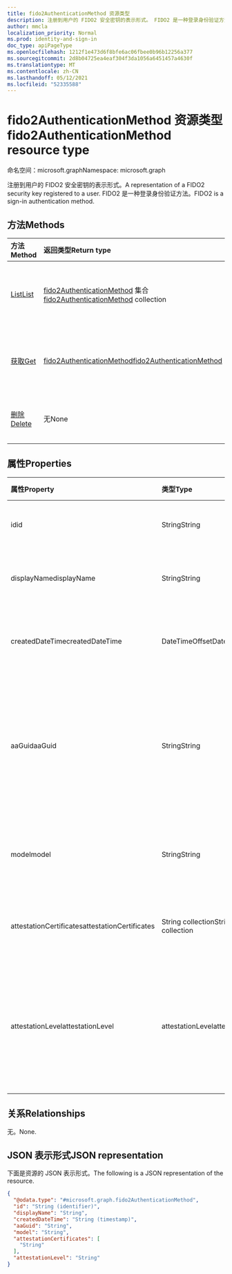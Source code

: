 ```yaml
---
title: fido2AuthenticationMethod 资源类型
description: 注册到用户的 FIDO2 安全密钥的表示形式。 FIDO2 是一种登录身份验证方法。
author: mmcla
localization_priority: Normal
ms.prod: identity-and-sign-in
doc_type: apiPageType
ms.openlocfilehash: 1212f1e473d6f8bfe6ac06fbee0b96b12256a377
ms.sourcegitcommit: 2d8b04725ea4eaf304f3da1056a6451457a4630f
ms.translationtype: MT
ms.contentlocale: zh-CN
ms.lasthandoff: 05/12/2021
ms.locfileid: "52335588"
---
```

# <a name="fido2authenticationmethod-resource-type"></a><span data-ttu-id="30985-104">fido2AuthenticationMethod 资源类型</span><span class="sxs-lookup"><span data-stu-id="30985-104">fido2AuthenticationMethod resource type</span></span>

<span data-ttu-id="30985-105">命名空间：microsoft.graph</span><span class="sxs-lookup"><span data-stu-id="30985-105">Namespace: microsoft.graph</span></span>

<span data-ttu-id="30985-106">注册到用户的 FIDO2 安全密钥的表示形式。</span><span class="sxs-lookup"><span data-stu-id="30985-106">A representation of a FIDO2 security key registered to a user.</span></span> <span data-ttu-id="30985-107">FIDO2 是一种登录身份验证方法。</span><span class="sxs-lookup"><span data-stu-id="30985-107">FIDO2 is a sign-in authentication method.</span></span>


## <a name="methods"></a><span data-ttu-id="30985-108">方法</span><span class="sxs-lookup"><span data-stu-id="30985-108">Methods</span></span>
|<span data-ttu-id="30985-109">方法</span><span class="sxs-lookup"><span data-stu-id="30985-109">Method</span></span>|<span data-ttu-id="30985-110">返回类型</span><span class="sxs-lookup"><span data-stu-id="30985-110">Return type</span></span>|<span data-ttu-id="30985-111">Description</span><span class="sxs-lookup"><span data-stu-id="30985-111">Description</span></span>|
|:---|:---|:---|
|[<span data-ttu-id="30985-112">List</span><span class="sxs-lookup"><span data-stu-id="30985-112">List</span></span>](../api/fido2authenticationmethod-list.md)|<span data-ttu-id="30985-113">[fido2AuthenticationMethod](../resources/fido2authenticationmethod.md) 集合</span><span class="sxs-lookup"><span data-stu-id="30985-113">[fido2AuthenticationMethod](../resources/fido2authenticationmethod.md) collection</span></span>|<span data-ttu-id="30985-114">检索用户的 fido2AuthenticationMethod 对象及其属性的列表。</span><span class="sxs-lookup"><span data-stu-id="30985-114">Retrieve a list of a user's fido2AuthenticationMethod objects and their properties.</span></span>|
|[<span data-ttu-id="30985-115">获取</span><span class="sxs-lookup"><span data-stu-id="30985-115">Get</span></span>](../api/fido2authenticationmethod-get.md)|[<span data-ttu-id="30985-116">fido2AuthenticationMethod</span><span class="sxs-lookup"><span data-stu-id="30985-116">fido2AuthenticationMethod</span></span>](../resources/fido2authenticationmethod.md)|<span data-ttu-id="30985-117">读取用户的 fido2AuthenticationMethod 对象的属性和关系。</span><span class="sxs-lookup"><span data-stu-id="30985-117">Read the properties and relationships of a user's fido2AuthenticationMethod object.</span></span>|
|[<span data-ttu-id="30985-118">删除</span><span class="sxs-lookup"><span data-stu-id="30985-118">Delete</span></span>](../api/fido2authenticationmethod-delete.md)|<span data-ttu-id="30985-119">无</span><span class="sxs-lookup"><span data-stu-id="30985-119">None</span></span>|<span data-ttu-id="30985-120">删除用户的 fido2AuthenticationMethod 对象。</span><span class="sxs-lookup"><span data-stu-id="30985-120">Deletes a user's fido2AuthenticationMethod object.</span></span>|

## <a name="properties"></a><span data-ttu-id="30985-121">属性</span><span class="sxs-lookup"><span data-stu-id="30985-121">Properties</span></span>
|<span data-ttu-id="30985-122">属性</span><span class="sxs-lookup"><span data-stu-id="30985-122">Property</span></span>|<span data-ttu-id="30985-123">类型</span><span class="sxs-lookup"><span data-stu-id="30985-123">Type</span></span>|<span data-ttu-id="30985-124">说明</span><span class="sxs-lookup"><span data-stu-id="30985-124">Description</span></span>|
|:---|:---|:---|
|<span data-ttu-id="30985-125">id</span><span class="sxs-lookup"><span data-stu-id="30985-125">id</span></span>|<span data-ttu-id="30985-126">String</span><span class="sxs-lookup"><span data-stu-id="30985-126">String</span></span>|<span data-ttu-id="30985-127">身份验证方法标识符。</span><span class="sxs-lookup"><span data-stu-id="30985-127">The authentication method identifier.</span></span>|
|<span data-ttu-id="30985-128">displayName</span><span class="sxs-lookup"><span data-stu-id="30985-128">displayName</span></span>|<span data-ttu-id="30985-129">String</span><span class="sxs-lookup"><span data-stu-id="30985-129">String</span></span>|<span data-ttu-id="30985-130">用户显示名称的键的键值。</span><span class="sxs-lookup"><span data-stu-id="30985-130">The display name of the key as given by the user.</span></span>|
|<span data-ttu-id="30985-131">createdDateTime</span><span class="sxs-lookup"><span data-stu-id="30985-131">createdDateTime</span></span>|<span data-ttu-id="30985-132">DateTimeOffset</span><span class="sxs-lookup"><span data-stu-id="30985-132">DateTimeOffset</span></span>|<span data-ttu-id="30985-133">向用户注册此密钥的时间戳。</span><span class="sxs-lookup"><span data-stu-id="30985-133">The timestamp when this key was registered to the user.</span></span>|
|<span data-ttu-id="30985-134">aaGuid</span><span class="sxs-lookup"><span data-stu-id="30985-134">aaGuid</span></span>|<span data-ttu-id="30985-135">String</span><span class="sxs-lookup"><span data-stu-id="30985-135">String</span></span>|<span data-ttu-id="30985-136">Authenticator证明 GUID，一个指示验证 (类型的标识符，例如验证器的) 和型号。</span><span class="sxs-lookup"><span data-stu-id="30985-136">Authenticator Attestation GUID, an identifier that indicates the type (e.g. make and model) of the authenticator.</span></span>|
|<span data-ttu-id="30985-137">model</span><span class="sxs-lookup"><span data-stu-id="30985-137">model</span></span>|<span data-ttu-id="30985-138">String</span><span class="sxs-lookup"><span data-stu-id="30985-138">String</span></span>|<span data-ttu-id="30985-139">FIDO2 安全密钥的制造商分配模型。</span><span class="sxs-lookup"><span data-stu-id="30985-139">The manufacturer-assigned model of the FIDO2 security key.</span></span>|
|<span data-ttu-id="30985-140">attestationCertificates</span><span class="sxs-lookup"><span data-stu-id="30985-140">attestationCertificates</span></span>|<span data-ttu-id="30985-141">String collection</span><span class="sxs-lookup"><span data-stu-id="30985-141">String collection</span></span>|<span data-ttu-id="30985-142">证明证书 () 安全密钥。</span><span class="sxs-lookup"><span data-stu-id="30985-142">The attestation certificate(s) attached to this security key.</span></span>|
|<span data-ttu-id="30985-143">attestationLevel</span><span class="sxs-lookup"><span data-stu-id="30985-143">attestationLevel</span></span>|<span data-ttu-id="30985-144">attestationLevel</span><span class="sxs-lookup"><span data-stu-id="30985-144">attestationLevel</span></span>|<span data-ttu-id="30985-145">此 FIDO2 安全密钥的证明级别。</span><span class="sxs-lookup"><span data-stu-id="30985-145">The attestation level of this FIDO2 security key.</span></span> <span data-ttu-id="30985-146">可能的值是： `attested` 或 `notAttested` 。</span><span class="sxs-lookup"><span data-stu-id="30985-146">Possible values are: `attested`, or `notAttested`.</span></span>|


## <a name="relationships"></a><span data-ttu-id="30985-147">关系</span><span class="sxs-lookup"><span data-stu-id="30985-147">Relationships</span></span>
<span data-ttu-id="30985-148">无。</span><span class="sxs-lookup"><span data-stu-id="30985-148">None.</span></span>

## <a name="json-representation"></a><span data-ttu-id="30985-149">JSON 表示形式</span><span class="sxs-lookup"><span data-stu-id="30985-149">JSON representation</span></span>
<span data-ttu-id="30985-150">下面是资源的 JSON 表示形式。</span><span class="sxs-lookup"><span data-stu-id="30985-150">The following is a JSON representation of the resource.</span></span>
<!-- {
  "blockType": "resource",
  "keyProperty": "id",
  "@odata.type": "microsoft.graph.fido2AuthenticationMethod",
  "baseType": "microsoft.graph.authenticationMethod",
  "openType": false
}
-->
``` json
{
  "@odata.type": "#microsoft.graph.fido2AuthenticationMethod",
  "id": "String (identifier)",
  "displayName": "String",
  "createdDateTime": "String (timestamp)",
  "aaGuid": "String",
  "model": "String",
  "attestationCertificates": [
    "String"
  ],
  "attestationLevel": "String"
}
```

